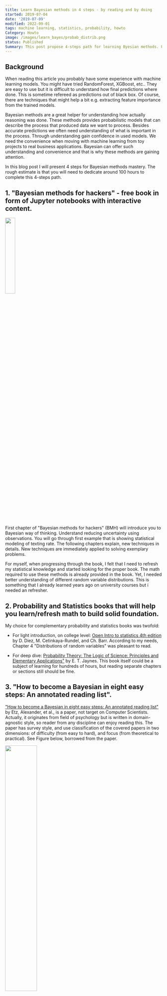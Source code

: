```yaml
---
title: Learn Bayesian methods in 4 steps - by reading and by doing
started: 2019-07-04
date: '2019-07-09'
modified: 2022-09-01
tags: machine learning, statistics, probability, howto
Category: Howto
image: /images/learn_bayes/probab_distrib.png
status: Published
Summary: This post propose 4-steps path for learning Byesian methods. First step is going through the book: "Bayesian methods for hackers", second, use complementary books for probability and statistics, third, read How to become a Bayesian in eight easy steps: and the last, go through the book full of exercises: "Think Bayes".
---
```

## Background
When reading this article you probably have some experience with machine learning models. You might have tried RandomForest, XGBoost, etc.. They are easy to use but it is difficult to understand how final predictions where done. This is sometime refereed as predictions out of black box. Of course, there are techniques that might help a bit e.g. extracting feature importance from the trained models. 

Bayesian methods are a great helper for understanding how actually reasoning was done. These methods provides probabilistic models that can describe the process that produced data we want to process. Besides accurate predictions we often need understanding of what is important in the process. Through understanding gain confidence in used models. We need the convenience when moving with machine learning from toy projects to real business applications. Bayesian can offer such understanding and convenience and that is why these methods are gaining attention.

In this blog post I will present 4 steps for Bayesian methods mastery. The rough estimate is that you will need to dedicate around 100 hours to complete this 4-steps path.

## 1. "Bayesian methods for hackers"  - free book in form of Jupyter notebooks with interactive content.

<img style="float: lefts;" src="/images/learn_bayes/bmh.jpg" width="25%" height="25%">

First chapter of "Bayesian methods for hackers" (BMH) will  introduce you to Bayesian way of thinking. Understand reducing uncertainty using observations. You will go through first example that is showing statistical modeling of texting rate. The following chapters explain, new techniques in details. New techniques are immediately applied to solving exemplary problems.

For myself, when progressing through the book, I felt that I need to refresh my statistical knowledge and started looking for the proper book. The math required to use these methods is already provided in the book. Yet, I needed better understanding of different random variable distributions.  This is something that I already learned years ago on university courses but i needed an refresher.

## 2. Probability and Statistics books that will help you learn/refresh math to build solid foundation.
My choice for complementary probability and statistics books was twofold:

* For light introduction, on college level: [Open Intro to statistics 4th edition](https://leanpub.com/openintro-statistics)  by D. Diez, M. Cetinkaya-Rundel, and Ch. Barr. According to my needs, Chapter 4 "Distributions of random variables" was pleasant to read.

* For deep dive: [Probability Theory: The Logic of Science: Principles and Elementary Applications"](http://www.med.mcgill.ca/epidemiology/hanley/bios601/GaussianModel/JaynesProbabilityTheory.pdf) by E. T. Jaynes. This book itself could be a subject of learning for hundreds of hours, but reading separate chapters or sections still should be fine.

## 3. "How to become a Bayesian in eight easy steps: An annotated reading list".
["How to become a Bayesian in eight easy steps: An annotated reading list"](https://psyarxiv.com/ph6sw) by Etz, Alexander, et al., is a paper, not target on Computer Scientists. Actually, it  originates from field of psychology but is written in domain-agnostic style, so reader from any discipline can enjoy reading this. The paper has survey style, and use classification of the covered papers in two dimensions: of difficulty (from easy to hard), and focus (from theoretical to practical). See Figure below, borrowed from the paper.

<img src="/images/learn_bayes/readinglist.png" width="45%" height="45%">

The main paper and references are rather light reading and I found it useful in building context for diving into  Bayesian analysis.

## 4. Exercises to develop Bayesian thinking: "Think Bayes" by Allen Downey.

<img style="float: left;" src="/images/learn_bayes/think_bayes_1.jpg" width="25%" height="25%">

Another great book to learn Bayesian thinking. It is divided to smaller units than BMH  what makes it easier to digest for readers that are quickly loosing attention when reading scientific stuff. When compared to BMH, it has much more examples. Crashing large number of cases is to me very good approach for training Bayesian intuition and learning methods.

Will you give a try to Bayesian methods? If you have proposal of alternative learning path - please share it in the comments.



*Any comments or suggestions? [Let me know](mailto:ksafjan@gmail.com?subject=Blog+post).*